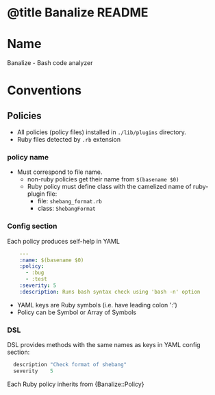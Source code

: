 # @title Banalize README

Name
===========

Banalize - Bash code analyzer



Conventions
===========

Policies
-----------

- All policies (policy files) installed in `./lib/plugins` directory. 
- Ruby files detected by `.rb` extension


### policy name

- Must correspond to file name.
  - non-ruby policies get their name from `$(basename $0)`
  - Ruby policy must define class with the camelized name of ruby-plugin file:
      - file: `shebang_format.rb`
      - class: `ShebangFormat`
    

### Config section

Each policy produces self-help in YAML

```yaml
    ---
    :name: $(basename $0)
    :policy: 
      - :bug
      - :test
    :severity: 5
    :description: Runs bash syntax check using 'bash -n' option
```

* YAML keys are Ruby symbols (i.e. have leading colon ':')
* Policy can be Symbol or Array of Symbols

### DSL

DSL provides methods with the same names as keys in YAML config section:

```ruby
  description "Check format of shebang"
  severity    5
```

Each Ruby policy inherits from {Banalize::Policy}


